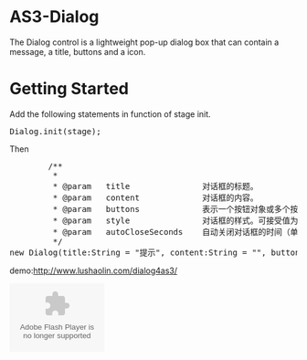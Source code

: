 AS3-Dialog
==========

The Dialog control is a lightweight pop-up dialog box that can contain a message, a title, buttons and a icon.

Getting Started
==========
Add the following statements in function of stage init.
<pre>
Dialog.init(stage);
</pre>
Then
<pre>
		/**
		 * 
		 * @param	title				对话框的标题。
		 * @param	content				对话框的内容。
		 * @param	buttons				表示一个按钮对象或多个按钮对象的数组。
		 * @param	style				对话框的样式。可接受值为 looselive.controls.alert.Style 的枚举值。
		 * @param	autoCloseSeconds	自动关闭对话框的时间（单位：秒），0 表示不关闭。
		 */
new Dialog(title:String = "提示", content:String = "", buttons:* = null, style:String = Style.None, autoCloseSeconds:int = 0);
</pre>


demo:http://www.lushaolin.com/dialog4as3/

<object classid="clsid:D27CDB6E-AE6D-11cf-96B8-444553540000" codebase=" http://download.macromedia.com/pub/shockwave/cabs/flash/swflash.cab #version=6,0,29,0 " width="165" height="120">
    <param name="movie" value="plugin/mp3player.swf">
    <param name="quality" value="low">
    <param name="wmode" value="transparent">
    <param name="menu" value="false">
    <embed src="plugin/mp3player.swf" quality="low" pluginspage=" http://www.macromedia.com/go/getflashplayer " type="application/x-shockwave-flash" width="166" height="120"></embed>
</object>
